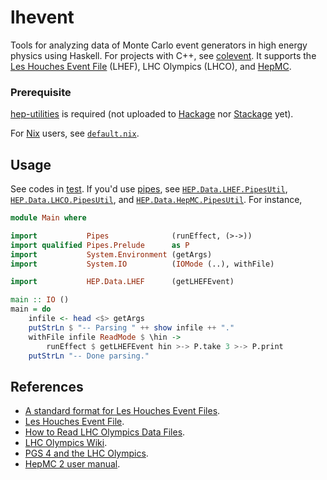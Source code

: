 # lhevent

Tools for analyzing data of Monte Carlo event generators in high energy physics using Haskell. For projects with C++, see [colevent](https://github.com/cbpark/colevent). It supports the [Les Houches Event File](http://home.thep.lu.se/~leif/LHEF/) (LHEF), LHC Olympics (LHCO), and [HepMC](http://hepmc.web.cern.ch/hepmc/).

### Prerequisite

[hep-utilities](https://github.com/cbpark/hep-utilities) is required (not uploaded to [Hackage](https://hackage.haskell.org) nor [Stackage](https://www.stackage.org) yet).

For [Nix](https://hackage.haskell.org) users, see [`default.nix`](default.nix).

## Usage

See codes in [test](test). If you'd use [pipes](http://hackage.haskell.org/package/pipes), see [`HEP.Data.LHEF.PipesUtil`](src/HEP/Data/LHEF/PipesUtil.hs), [`HEP.Data.LHCO.PipesUtil`](src/HEP/Data/LHCO/PipesUtil.hs), and [`HEP.Data.HepMC.PipesUtil`](src/HEP/Data/HepMC/PipesUtil.hs). For instance,

``` haskell
module Main where

import           Pipes              (runEffect, (>->))
import qualified Pipes.Prelude      as P
import           System.Environment (getArgs)
import           System.IO          (IOMode (..), withFile)

import           HEP.Data.LHEF      (getLHEFEvent)

main :: IO ()
main = do
    infile <- head <$> getArgs
    putStrLn $ "-- Parsing " ++ show infile ++ "."
    withFile infile ReadMode $ \hin ->
        runEffect $ getLHEFEvent hin >-> P.take 3 >-> P.print
    putStrLn "-- Done parsing."

```

## References

- [A standard format for Les Houches Event Files](http://arxiv.org/abs/hep-ph/0609017).
- [Les Houches Event File](http://home.thep.lu.se/~leif/LHEF/).
- [How to Read LHC Olympics Data Files](http://madgraph.phys.ucl.ac.be/Manual/lhco.html).
- [LHC Olympics Wiki](http://www.jthaler.net/olympicswiki/doku.php).
- [PGS 4 and the LHC Olympics](http://online.kitp.ucsb.edu/online/lhco_c06/conway/).
- [HepMC 2 user manual](http://hepmc.web.cern.ch/hepmc/releases/HepMC2_user_manual.pdf).
